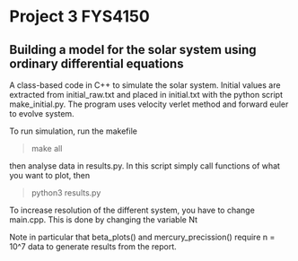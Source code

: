# Project 3 FYS4150
## Building a model for the solar system using ordinary differential equations
A class-based code in C++ to simulate the solar system. Initial values are extracted from initial_raw.txt and placed in initial.txt with the python script make_initial.py. The program uses velocity verlet method and forward euler to evolve system.

To run simulation, run the makefile

> make all

then analyse data in results.py. In this script simply call functions of what you want to plot, then

> python3 results.py

To increase resolution of the different system, you have to change main.cpp. This is done by changing the variable Nt

Note in particular that beta_plots() and mercury_precission() require n = 10^7 data to generate results from the report.
